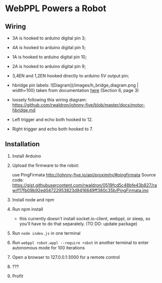 # WebPPL Powers a Robot

## Wiring

- 3A is hooked to arduino digital pin 3;
- 4A is hooked to arduino digital pin 5;
- 1A is hooked to arduino digital pin 10;
- 2A is hooked to arduino digital pin 9;
- 3,4EN and 1,2EN hooked directly to arduino 5V output pin;
- hbridge pin labels: ![Diagram](/images/h_bridge_diagram.png | width=100) taken from documentation [here](http://www.ti.com/lit/ds/symlink/sn754410.pdf) (Section 6, page 3)
- loosely following this wiring diagram:
https://github.com/rwaldron/johnny-five/blob/master/docs/motor-hbridge.md

- Left trigger and echo both hooked to 12.
- Right trigger and echo both hooked to 7.

## Installation

1. Install Arduino

2. Upload the firmware to the robot:

	use PingFirmata
	http://johnny-five.io/api/proximity/#pingfirmata
	Source code: 
	https://gist.githubusercontent.com/rwaldron/0519fcd5c48bfe43b827/raw/f17fb09b92ed04722953823d9416649ff380c35b/PingFirmata.ino

3. Install node and npm

4. Run npm install
	
	* this currently doesn't install socket.io-client, webppl, or sleep, so you'll have to do that separately. (TO DO: update package)

5. Run `node index.js` in one terminal

6. Run `webppl robot.wppl --require robot` in another terminal to enter autonomous mode for 100 iterations

7. Open a browser to 127.0.0.1:3000 for a remote control

8. ???

9. Profit